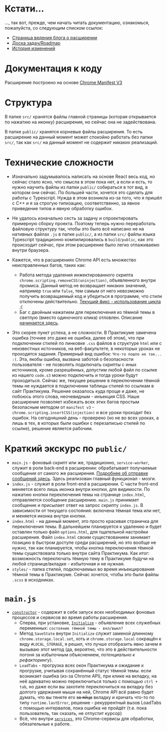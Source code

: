 # Кстати...
..., так вот, прежде, чем начать читать документацию, ознакомься, пожалуйста, со следующим списком ссылок:
- [Страница ведения блога о расширении](https://www.notion.so/praktikum/Practicum-Insider-002958753155467d965f3ef65d647cb1)
- [Доска задач/Roadmap](https://www.notion.so/praktikum/748f7a3f9d3148538f7935ca2b16a8d9?v=137c4e4959a948f6b1165f5f3df36225)
- [История изменений](https://www.notion.so/praktikum/7c1206ff201d438499d0613c42d0c943)

# Документация к коду
Расширение построено на основе [Chrome Manifest V3](https://developer.chrome.com/docs/extensions/mv3/intro/)

# Структура
В папке `src/` хранятся файлы главной страницы (которая открывается по нажатию на иконку) расширения, но сейчас она не задействована.

В папке `public/` хранятся корневые файлы расширения. То есть расширение на данный момент может спокойно работать без папки `src/`, так как `src/` на данный момент не содержит никаких реализаций.

# Технические сложности
- Изначально задумывалось написать на основе React весь код, но сейчас стало ясно, что смысла в этом пока нет, а если и есть, то нужно научить файлы из папки `public/` собираться в тот вид, в котором они сейчас. По большей части, хочется это сделать для работы с Typescript. Нужда в этом возникла из-за того, что я пришёл с C++ и я за строгую типизацию, соответственно, за явное приведение типов и явную обработку ошибок.

- Не удалось изначально сесть за задачу и спроектировать примерную сборку проекта. Поэтому теперь нужно переработать файловую структуру так, чтобы это было всё написано не на нативных файлах `.js` в папке `public/`, а из папки `src/` файлы языка Typescript традиционно компилировались в `build/public`, как это происходит сейчас, при этом расширение было легко отлаживаемо внутри браузера.

- Кажется, что в расширениях Chrome API есть множество неисправленных багов, таких как:
    - Работа метода удаления инжектированного скрипта `chrome.scripting.removeCSS(uninjection)`, объявленного внутри промиса. Данный метод не возвращает никаких значений, например `true` или `false`, тем самым от него невозможно получить возвращаемый код и убедиться в программе, что стили отключены действительно. [Текущий фикс - использование цикла](https://gitlab.com/kolyandev/practicum-insider/-/blob/master/public/main.js#L39) ;(
    - Баг с двойным нажатием для переключения из тёмной темы в светлую (вместо одиночного клика) отловлен. Описание [начинается здесь](https://gitlab.com/kolyandev/practicum-insider/-/blob/master/public/main.js#L2).

- Это скорее пункт успеха, а не сложности. В Практикуме замечена ошибка (точнее это даже не ошибка, далее об этом), что при подключении стилей по линковке `.css` файлов в структуре `html` или с неизвестных источников, на веб-факультете, в некоторых уроках не проходятся задания. Примерный вид ошибок: `Что-то пошло не так... :(`. Эта, якобы ошибка, вызвана заботой о безопасности пользователя - не позволять подключать скрипты с иных источников, кроме разрешённых, допустим любой файл по ссылке из нашего `code.s3` можно подключить и тогда уроки будут проходиться. Сейчас же, текущее решение в переключении тёмной темы не нуждается в подключении таблицы стилей по ссылкам в сайт Практикума. Решение оказалось куда проще и даже, не побоюсь этого слова, неочевидным - инъекция CSS. Наше расширение позволяет избежать всех этих багов простым безопасным методом от `manifest v3` - `chrome.scripting.insertCSS(injection)` и все уроки проходит без ошибок. На сегодняшний день - проверено (но не во всех уроках, а лишь в тех, в которых были ошибки с перезаписью стилей по ссылке), решение является рабочим.

# Краткий экскурс по `public/`
- `main.js` - фоновый скрипт или же, традиционно, `service-worker`, служит в роли back-end в расширении: обрабатывает получаемые сообщения от самого же расширения. [Подробнее об отправке сообщений здесь](https://developer.chrome.com/docs/extensions/reference/runtime/). Здесь реализован главный функционал - мозги.
- `index.js` - служит в роли front-end в расширении. С части front-end меняется всего лишь иконка внутри кнопки, для видимости. По нажатию кнопки переключения темы на странице `index.html`, отправляется сообщение расширению. `main.js` принимает сообщение и присылает ответ на запрос скрипту `index.js`. В зависимости от текущего состояния: включена тёмная тема или нет, и меняется иконка внутри кнопки.
- `index.html` - на данный момент, это просто красивая страничка для переключения темы. В дальнейшем планируется к удалению и будет оставлен только файл `options.html`, для тщательной настройки расширения. Файл `index.html` своим существованием занимает позицию в быстром доступе среди расширений, но это вообще не нужно, так как планируется, чтобы кнопка переключения тёмной темы существовала только внутри сайта Практикума. Как итог: возможность переключать тёмную тему в Практикуме будучи на любой странице/вкладке - избыточная и не нужная.
- `styles/` - папка стилей, подключаемых во время инъекцирования тёмной темы в Практикуме. Сейчас хочется, чтобы это были файлы `.scss` в исходниках.

# `main.js`
- [`constructor`](https://gitlab.com/kolyandev/practicum-insider/-/blob/master/public/main.js#L156) - содержит в себе запуск всех необходимых фоновых процессов и сервисов во время работы расширения.
    - Сперва, при установке, [`Initialize`](https://gitlab.com/kolyandev/practicum-insider/-/blob/master/public/main.js#L158) - объявление всех служебных переменных: `состояние тёмной темы - вкл/выкл?`
    - Метод `SaveState` внутри `Initialize` служит заменой длинному `chrome.storage.local.set`, хоть и `chrome.storage.local` сокращён к виду `#LOCAL_STORAGE`, я решил, что лучше отобразить явно зачем я вызываю этот метод (да, вероятно, что это в действительности погоня за избыточным объяснением, _потенциально к рефакторингу_).
    - `LoadTabs` - прогрузка всех окон Практикума и ожидание к прогрузке, учитывая сохранённый статус тёмной темы. если возникает ошибка (из-за Chrome API), при клике на вкладку, на неё адекватно можно переключиться только с помощью `ctrl + tab`, но даже если вы захотите переключиться на вкладку без долгого удержания мыши на ней, Chrome API всё равно будет думать, что вы тянете его ~~за яйца~~ вкладку и кричать что-то по типу `runtime.lastError`, решение - рекуррентный вызов LoadTabs с помощью интервалов, пока ошибка не пройдёт (т.е. пока пользователь, так сказать, не отпустит курсор)
    - Всё, что внутри [`services`](#IsFirstLoadingIteration), это Chrome-сервисы для обработки, обязательные к работе.









